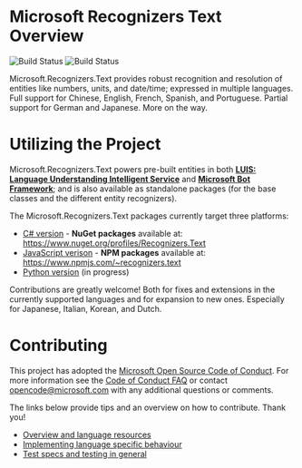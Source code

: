 # Microsoft Recognizers Text Overview

![Build Status](https://msrasia.visualstudio.com/_apis/public/build/definitions/310c848f-b260-4305-9255-b97bfb69974b/116/badge)
![Build Status](https://ci.appveyor.com/api/projects/status/github/Microsoft/Recognizers-Text?branch=master&svg=true&passingText=all%20plats%20-%20OK)

Microsoft.Recognizers.Text provides robust recognition and resolution of entities like numbers, units, and date/time; expressed in multiple languages. Full support for Chinese, English, French, Spanish, and Portuguese. Partial support for German and Japanese. More on the way.

# Utilizing the Project

Microsoft.Recognizers.Text powers pre-built entities in both [**LUIS: Language Understanding Intelligent Service**](https://www.luis.ai/home) and [**Microsoft Bot Framework**](https://dev.botframework.com/); and is also available as standalone packages (for the base classes and the different entity recognizers).

The Microsoft.Recognizers.Text packages currently target three platforms:
* [C# version](https://github.com/Microsoft/Recognizers-Text/tree/master/.NET) - **NuGet packages** available at: https://www.nuget.org/profiles/Recognizers.Text
* [JavaScript verison](https://github.com/Microsoft/Recognizers-Text/tree/master/JavaScript/packages/recognizers-text-suite) - **NPM packages** available at: https://www.npmjs.com/~recognizers.text
* [Python version](https://github.com/Microsoft/Recognizers-Text/tree/master/Python) (in progress)

Contributions are greatly welcome! Both for fixes and extensions in the currently supported languages and for expansion to new ones.
Especially for Japanese, Italian, Korean, and Dutch.

# Contributing

This project has adopted the [Microsoft Open Source Code of Conduct](https://opensource.microsoft.com/codeofconduct/). For more information see the [Code of Conduct FAQ](https://opensource.microsoft.com/codeofconduct/faq/) or contact [opencode@microsoft.com](mailto:opencode@microsoft.com) with any additional questions or comments.

The links below provide tips and an overview on how to contribute. Thank you!

* [Overview and language resources](https://blog.botframework.com/2018/01/24/contributing-luis-microsoft-recognizers-text-part-1/)
* [Implementing language specific behaviour](https://blog.botframework.com/2018/02/01/contributing-luis-microsoft-recognizers-text-part-2/)
* [Test specs and testing in general](https://blog.botframework.com/2018/02/01/contributing-luis-microsoft-recognizers-text-part-3/)
